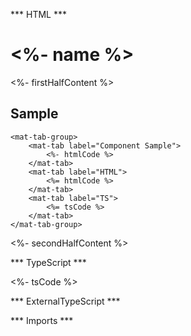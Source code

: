 *** HTML ***

# <%- name %>
<%- firstHalfContent %>

## Sample
    <mat-tab-group>
        <mat-tab label="Component Sample">
            <%- htmlCode %>
        </mat-tab>
        <mat-tab label="HTML">
            <%= htmlCode %>
        </mat-tab>
        <mat-tab label="TS">
            <%= tsCode %>
        </mat-tab>
    </mat-tab-group>

<%- secondHalfContent %>

*** TypeScript *** 

<%- tsCode %>

*** ExternalTypeScript ***

*** Imports ***
